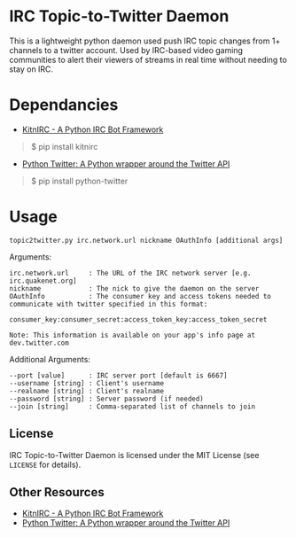IRC Topic-to-Twitter Daemon
====================================

This is a lightweight python daemon used push IRC topic changes from 1+ channels to a twitter account. Used by IRC-based video gaming communities to alert their viewers of streams in real time without needing to stay on IRC.

Dependancies
====

 * [KitnIRC - A Python IRC Bot Framework](https://github.com/ayust/kitnirc)
>$ pip install kitnirc

 * [Python Twitter: A Python wrapper around the Twitter API](https://code.google.com/p/python-twitter/)
>$ pip install python-twitter

Usage
====

    topic2twitter.py irc.network.url nickname OAuthInfo [additional args]

Arguments:
    
    irc.network.url     : The URL of the IRC network server [e.g. irc.quakenet.org]
	nickname			: The nick to give the daemon on the server
	OAuthInfo			: The consumer key and access tokens needed to communicate with twitter specified in this format: 
                        consumer_key:consumer_secret:access_token_key:access_token_secret
                        
    Note: This information is available on your app's info page at dev.twitter.com

Additional Arguments:
    
    --port [value] 		: IRC server port [default is 6667]
    --username [string]	: Client's username
    --realname [string]	: Client's realname
    --password [string]	: Server password (if needed)
    --join [string]		: Comma-separated list of channels to join 
    
License
-------

IRC Topic-to-Twitter Daemon is licensed under the MIT License (see `LICENSE` for details).

Other Resources
---------------

 * [KitnIRC - A Python IRC Bot Framework](https://github.com/ayust/kitnirc)
 * [Python Twitter: A Python wrapper around the Twitter API](https://code.google.com/p/python-twitter/)
